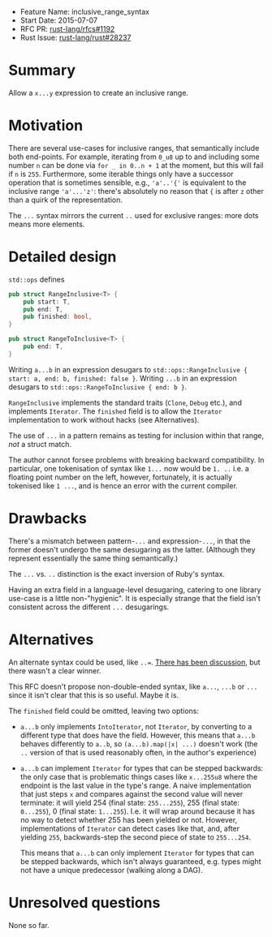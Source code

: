 - Feature Name: inclusive_range_syntax
- Start Date: 2015-07-07
- RFC PR: [rust-lang/rfcs#1192](https://github.com/rust-lang/rfcs/pull/1192)
- Rust Issue: [rust-lang/rust#28237](https://github.com/rust-lang/rust/issues/28237)

# Summary

Allow a `x...y` expression to create an inclusive range.

# Motivation

There are several use-cases for inclusive ranges, that semantically
include both end-points. For example, iterating from `0_u8` up to and
including some number `n` can be done via `for _ in 0..n + 1` at the
moment, but this will fail if `n` is `255`. Furthermore, some iterable
things only have a successor operation that is sometimes sensible,
e.g., `'a'..'{'` is equivalent to the inclusive range `'a'...'z'`:
there's absolutely no reason that `{` is after `z` other than a quirk
of the representation.

The `...` syntax mirrors the current `..` used for exclusive ranges:
more dots means more elements.

# Detailed design

`std::ops` defines

```rust
pub struct RangeInclusive<T> {
    pub start: T,
    pub end: T,
    pub finished: bool,
}

pub struct RangeToInclusive<T> {
    pub end: T,
}
```

Writing `a...b` in an expression desugars to `std::ops::RangeInclusive
{ start: a, end: b, finished: false }`. Writing `...b` in an
expression desugars to `std::ops::RangeToInclusive { end: b }`.

`RangeInclusive` implements the standard traits (`Clone`, `Debug`
etc.), and implements `Iterator`. The `finished` field is to allow the
`Iterator` implementation to work without hacks (see Alternatives).

The use of `...` in a pattern remains as testing for inclusion
within that range, *not* a struct match.

The author cannot forsee problems with breaking backward
compatibility. In particular, one tokenisation of syntax like `1...`
now would be `1. ..` i.e. a floating point number on the left,
however, fortunately, it is actually tokenised like `1 ...`, and is
hence an error with the current compiler.

# Drawbacks

There's a mismatch between pattern-`...` and expression-`...`, in that
the former doesn't undergo the same desugaring as the
latter. (Although they represent essentially the same thing
semantically.)

The `...` vs. `..` distinction is the exact inversion of Ruby's syntax.

Having an extra field in a language-level desugaring, catering to one
library use-case is a little non-"hygienic". It is especially strange
that the field isn't consistent across the different `...`
desugarings.

# Alternatives

An alternate syntax could be used, like
`..=`. [There has been discussion][discuss], but there wasn't a clear
winner.

[discuss]: https://internals.rust-lang.org/t/vs-for-inclusive-ranges/1539

This RFC doesn't propose non-double-ended syntax, like `a...`, `...b`
or `...` since it isn't clear that this is so useful. Maybe it is.

The `finished` field could be omitted, leaving two options:

- `a...b` only implements `IntoIterator`, not `Iterator`, by
  converting to a different type that does have the field. However,
  this means that `a...b` behaves differently to `a..b`, so
  `(a...b).map(|x| ...)` doesn't work (the `..` version of that is
  used reasonably often, in the author's experience)
- `a...b` can implement `Iterator` for types that can be stepped
  backwards: the only case that is problematic things cases like
  `x...255u8` where the endpoint is the last value in the type's
  range. A naive implementation that just steps `x` and compares
  against the second value will never terminate: it will yield 254
  (final state: `255...255`), 255 (final state: `0...255`), 0 (final
  state: `1...255`). I.e. it will wrap around because it has no way to
  detect whether 255 has been yielded or not. However, implementations
  of `Iterator` can detect cases like that, and, after yielding `255`,
  backwards-step the second piece of state to `255...254`.

  This means that `a...b` can only implement `Iterator` for types that
  can be stepped backwards, which isn't always guaranteed, e.g. types
  might not have a unique predecessor (walking along a DAG).

# Unresolved questions

None so far.
